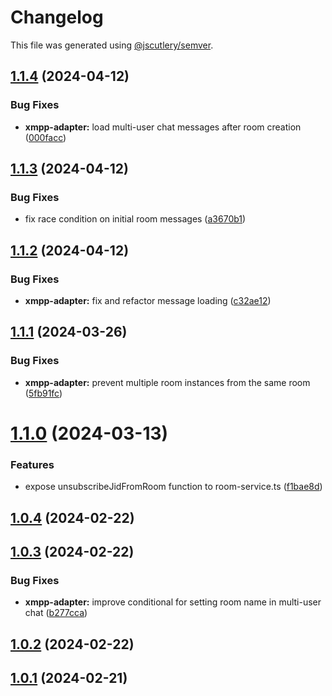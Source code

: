 # Changelog

This file was generated using [@jscutlery/semver](https://github.com/jscutlery/semver).

## [1.1.4](https://github.com/pazznetwork/ngx-chat/compare/xmpp-adapter-1.1.3...xmpp-adapter-1.1.4) (2024-04-12)


### Bug Fixes

* **xmpp-adapter:** load multi-user chat messages after room creation ([000facc](https://github.com/pazznetwork/ngx-chat/commit/000facc84eeebe0fc9cfaa8602ed99051c19f1d3))



## [1.1.3](https://github.com/pazznetwork/ngx-chat/compare/xmpp-adapter-1.1.2...xmpp-adapter-1.1.3) (2024-04-12)


### Bug Fixes

* fix race condition on initial room messages ([a3670b1](https://github.com/pazznetwork/ngx-chat/commit/a3670b1ec50854b1e6dca34fc2f4e11cfc397ee1))



## [1.1.2](https://github.com/pazznetwork/ngx-chat/compare/xmpp-adapter-1.1.1...xmpp-adapter-1.1.2) (2024-04-12)


### Bug Fixes

* **xmpp-adapter:** fix and refactor message loading ([c32ae12](https://github.com/pazznetwork/ngx-chat/commit/c32ae12aa3c2333b0affbf0f362e575683d76cfc))



## [1.1.1](https://github.com/pazznetwork/ngx-chat/compare/xmpp-adapter-1.1.0...xmpp-adapter-1.1.1) (2024-03-26)


### Bug Fixes

* **xmpp-adapter:** prevent multiple room instances from the same room ([5fb91fc](https://github.com/pazznetwork/ngx-chat/commit/5fb91fca5e8ac5fbd09ff2d72fce4907f7ee70da))



# [1.1.0](https://github.com/pazznetwork/ngx-chat/compare/xmpp-adapter-1.0.4...xmpp-adapter-1.1.0) (2024-03-13)


### Features

* expose unsubscribeJidFromRoom function to room-service.ts ([f1bae8d](https://github.com/pazznetwork/ngx-chat/commit/f1bae8db61d1de29eb41c37ac1561030c6e79910))



## [1.0.4](https://github.com/pazznetwork/ngx-chat/compare/xmpp-adapter-1.0.3...xmpp-adapter-1.0.4) (2024-02-22)



## [1.0.3](https://github.com/pazznetwork/ngx-chat/compare/xmpp-adapter-1.0.2...xmpp-adapter-1.0.3) (2024-02-22)


### Bug Fixes

* **xmpp-adapter:** improve conditional for setting room name in multi-user chat ([b277cca](https://github.com/pazznetwork/ngx-chat/commit/b277cca36877614a1fe385490d6c5b41cf8d941e))



## [1.0.2](https://github.com/pazznetwork/ngx-chat/compare/xmpp-adapter-1.0.1...xmpp-adapter-1.0.2) (2024-02-22)



## [1.0.1](https://github.com/pazznetwork/ngx-chat/compare/xmpp-adapter-1.0.0...xmpp-adapter-1.0.1) (2024-02-21)
